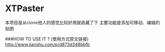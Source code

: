 # XTPaster
本项目是从clone他人的感觉比较好用就收藏了下
主要功能是添加可移动、编辑的贴图

###HOW TO USE IT ? (使用方式原文链接) http://www.jianshu.com/p/d873d348bbfb


